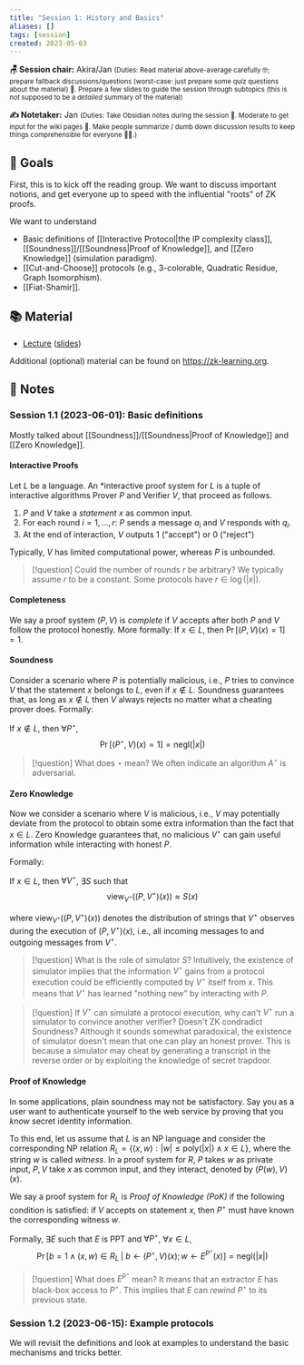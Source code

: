 ```yaml
---
title: "Session 1: History and Basics"
aliases: []
tags: [session]
created: 2023-05-03
---
```


**🪑 Session chair:** Akira/Jan
<small>(Duties: Read material above-average carefully 🤓; prepare fallback discussions/questions (worst-case: just prepare some quiz questions about the material) 🙋. Prepare a few slides to guide the session through subtopics (this is <i>not</i> supposed to be a <i>detailed</i> summary of the material)</small>

**✍️ Notetaker:** Jan 
<small>(Duties: Take Obsidian notes during the session 📝. Moderate to get input for the wiki pages 🧠. Make people summarize / dumb down discussion results to keep things comprehensible for everyone 🧑‍⚖️.)</small>

## 🎯 Goals
First, this is to kick off the reading group. We want to discuss important notions, and get everyone up to speed with the influential "roots" of ZK proofs.

We want to understand
- Basic definitions of [[Interactive Protocol|the IP complexity class]], [[Soundness]]/[[Soundness|Proof of Knowledge]], and [[Zero Knowledge]] (simulation paradigm).
- [[Cut-and-Choose]] protocols (e.g., 3-colorable, Quadratic Residue, Graph Isomorphism).
- [[Fiat-Shamir]].

## 📚 Material
- [Lecture](https://www.youtube.com/watch?v=uchjTIlPzFo) ([slides](https://zk-learning.org/assets/Lecture1-2023-slides.pdf))

Additional (optional) material can be found on https://zk-learning.org.

## 📝 Notes
### Session 1.1 (2023-06-01): Basic definitions
Mostly talked about [[Soundness]]/[[Soundness|Proof of Knowledge]] and [[Zero Knowledge]].

#### Interactive Proofs
Let $L$ be a language. An *interactive proof system for $L$ is a tuple of interactive algorithms Prover $P$ and Verifier $V$, that proceed as follows. 

1. $P$ and $V$ take a *statement* $x$ as common input. 
2. For each round $i=1,\ldots,r$: $P$ sends a message $a_i$ and $V$ responds with $q_i$.
3. At the end of interaction, $V$ outputs $1$ ("accept") or $0$ ("reject")

Typically, $V$ has limited computational power, whereas $P$ is unbounded. 

> [!question] Could the number of rounds $r$ be arbitrary? 
> We typically assume $r$ to be a constant. Some protocols have $r\in\log(|x|)$.

#### Completeness
We say a proof system $(P,V)$ is *complete* if $V$ accepts after both $P$ and $V$ follow the protocol honestly. More formally:
If $x\in L$, then $\Pr[(P,V)(x)=1]=1$.

#### Soundness
Consider a scenario where $P$ is potentially malicious, i.e., $P$ tries to convince $V$ that the statement $x$ belongs to $L$, even if $x\notin L$. Soundness guarantees that, as long as $x\notin L$ then $V$ always rejects no matter what a cheating prover does. Formally: 

If $x\notin L$, then $\forall P^\star$, 
$$\Pr[(P^\star,V)(x)=1]=\mathsf{negl}(|x|)$$

> [!question] What does $\star$ mean? 
> We often indicate an algorithm $A^\star$ is adversarial.    

#### Zero Knowledge
Now we consider a scenario where $V$ is malicious, i.e., $V$ may potentially deviate from the protocol to obtain some extra information than the fact that $x\in L$. Zero Knowledge guarantees that, no malicious $V^\star$ can gain useful information while interacting with honest $P$.

Formally: 

If $x\in L$, then $\forall V^\star$, $\exists S$ such that 
$$\textrm{view}_{V^\star}((P,V^\star)(x))\approx S(x)$$

where $\textrm{view}_{V^\star}((P,V^\star)(x))$ denotes the distribution of strings that $V^\star$ observes during the execution of $(P,V^\star)(x)$, i.e., all incoming messages to and outgoing messages from $V^\star$. 

> [!question] What is the role of simulator $S$?
> Intuitively, the existence of simulator implies that the information $V^\star$ gains from a protocol execution could be efficiently computed by $V^\star$ itself from $x$. This means that $V^\star$ has learned "nothing new" by interacting with $P$.

> [!question] If $V^\star$ can simulate a protocol execution, why can't $V^\star$ run a simulator to convince another verifier? Doesn't ZK condradict Soundness?
> Although it sounds somewhat paradoxical, the existence of simulator doesn't mean that one can play an honest prover. This is because a simulator may cheat by generating a transcript in the reverse order or by exploiting the knowledge of secret trapdoor. 

#### Proof of Knowledge
In some applications, plain soundness may not be satisfactory. Say you as a user want to authenticate yourself to the web service by proving that you *know* secret identity information. 

To this end, let us assume that $L$ is an NP language and consider the corresponding NP relation $R_L = \{(x,w) : |w| \leq \text{poly}(|x|) \land x\in L\}$, where the string $w$ is called *witness*. In a proof system for $R$, $P$ takes $w$ as private input, $P,V$ take $x$ as common input, and they interact, denoted by $(P(w),V)(x)$. 

We say a proof system for $R_L$ is *Proof of Knowledge (PoK)* if the following condition is satisfied: if $V$ accepts on statement $x$, then $P^\star$ must have known the corresponding witness $w$.

Formally, $\exists E$ such that $E$ is PPT and $\forall P^\star$, $\forall x\in L$, 
$$\Pr[b=1 \land (x,w)\in R_L \;|\; b\gets(P^\star,V)(x); w\gets E^{P^\star}(x)] = \mathsf{negl}(|x|)$$

> [!question] What does $E^{P^\star}$ mean? 
> It means that an extractor $E$ has black-box access to $P^\star$. This implies that $E$ can *rewind* $P^\star$ to its previous state. 


### Session 1.2 (2023-06-15): Example protocols
We will revisit the definitions and look at examples to understand the basic mechanisms and tricks better.